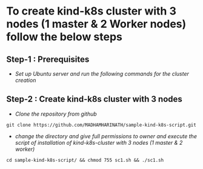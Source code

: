 
<!-- Headings -->
# To create kind-k8s cluster with 3 nodes (1 master & 2 Worker nodes) follow the below steps
## Step-1 : Prerequisites
* *Set up Ubuntu server and run the following commands for the cluster creation*
## Step-2 : Create kind-k8s cluster with 3 nodes
<!-- Blockquote -->
<!-- italics -->
* *Clone the repository from github*
```
git clone https://github.com/MADHAMHARINATH/sample-kind-k8s-script.git
```
* *change the directory and give full permissions to owner and execute the script of installation of kind-k8s-cluster with 3 nodes (1 master & 2 worker)*
```
cd sample-kind-k8s-script/ && chmod 755 sc1.sh && ./sc1.sh
```
